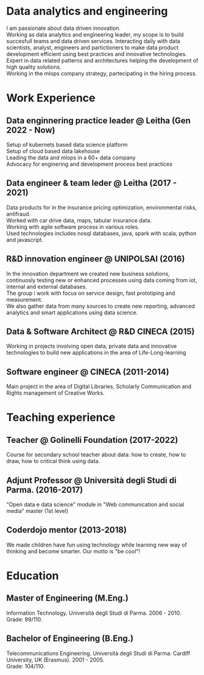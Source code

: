 
# Data analytics and engineering

I am passionate about data driven innovation.  
Working as data analytics and engineering leader, my scope is to build succesfull teams and data driven services. 
Interacting daily with data scientists, analyst, engineers and partictioners to make data product development efficient using best practices and innovative technologies.  
Expert in data related patterns and architectures helping the development of high quality solutions.  
Working in the mlops company strategy, partecipating in the hiring process.  

# Work Experience

## Data enginnering practice leader @ Leitha (Gen 2022 - Now)
Setup of kubernets based data science platform  
Setup of cloud based data lakehouse   
Leading the data and mlops in a 60+ data company  
Advocacy for enginering and development process best practices  

## Data engineer & team leder @ Leitha (2017 - 2021)
Data products for in the insurance pricing optimization, environmental risks, antifraud.  
Worked with car drive data, maps, tabular insurance data.  
Working with agile software process in various roles.  
Used technologies includes nosql databases, java, spark with scala, python and javascript.  

## R&D innovation engineer @ UNIPOLSAI (2016)
In the innovation department we created new business solutions, continuosly testing new or enhanced processes using data coming from iot, internal and external databases.  
The group i work with focus on service design, fast prototiping and measurement.  
We also gather data from many sources to create new reporting, advanced analytics and smart applications using data science.  

## Data & Software Architect @ R&D CINECA (2015)
Working in projects involving open data, private data and innovative technologies to build new applications in the area of Life-Long-learning

## Software engineer @ CINECA (2011-2014)
Main project in the area of Digital Libraries, Scholarly Communication and Rights management of Creative Works.

# Teaching experience

## Teacher @ Golinelli Foundation (2017-2022)   
Course for secondary school teacher about data: how to create, how to draw, how to critical think using data.

## Adjunt Professor @ Università degli Studi di Parma. (2016-2017)
"Open data e data science" module in "Web communication and social media" master (1st level)

## Coderdojo mentor (2013-2018)
We made children have fun using technology while learning new way of thinking and become smarter. Our motto is "be cool"!

# Education

## Master of Engineering (M.Eng.)
Information Technology. 
Università degli Studi di Parma. 
2006 - 2010. 
Grade: 99/110. 

## Bachelor of Engineering (B.Eng.)
Telecommunications Engineering. 
Università degli Studi di Parma. 
Cardiff University, UK (Erasmus). 
2001 - 2005.  
Grade: 104/110. 
